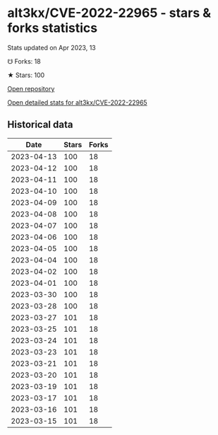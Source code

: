 # alt3kx/CVE-2022-22965 - stars & forks statistics

Stats updated on Apr 2023, 13

☋ Forks: 18

★ Stars: 100

[Open repository](https://github.com/alt3kx/CVE-2022-22965)

[Open detailed stats for alt3kx/CVE-2022-22965](https://reviewgithub.com/rep/alt3kx/CVE-2022-22965)

## Historical data
| Date | Stars | Forks |
|------|-------|-------|
| 2023-04-13 | 100 | 18 | 
| 2023-04-12 | 100 | 18 | 
| 2023-04-11 | 100 | 18 | 
| 2023-04-10 | 100 | 18 | 
| 2023-04-09 | 100 | 18 | 
| 2023-04-08 | 100 | 18 | 
| 2023-04-07 | 100 | 18 | 
| 2023-04-06 | 100 | 18 | 
| 2023-04-05 | 100 | 18 | 
| 2023-04-04 | 100 | 18 | 
| 2023-04-02 | 100 | 18 | 
| 2023-04-01 | 100 | 18 | 
| 2023-03-30 | 100 | 18 | 
| 2023-03-28 | 100 | 18 | 
| 2023-03-27 | 101 | 18 | 
| 2023-03-25 | 101 | 18 | 
| 2023-03-24 | 101 | 18 | 
| 2023-03-23 | 101 | 18 | 
| 2023-03-21 | 101 | 18 | 
| 2023-03-20 | 101 | 18 | 
| 2023-03-19 | 101 | 18 | 
| 2023-03-17 | 101 | 18 | 
| 2023-03-16 | 101 | 18 | 
| 2023-03-15 | 101 | 18 | 

